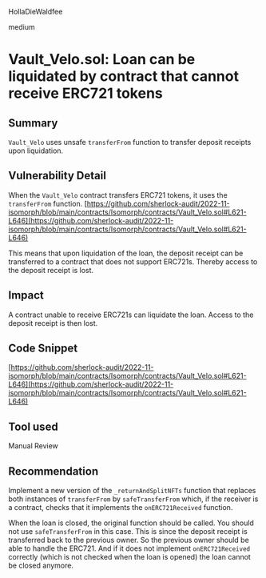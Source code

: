 HollaDieWaldfee

medium

# Vault_Velo.sol: Loan can be liquidated by contract that cannot receive ERC721 tokens

## Summary
`Vault_Velo` uses unsafe `transferFrom` function to transfer deposit receipts upon liquidation.

## Vulnerability Detail
When the `Vault_Velo` contract transfers ERC721 tokens, it uses the `transferFrom` function.
[https://github.com/sherlock-audit/2022-11-isomorph/blob/main/contracts/Isomorph/contracts/Vault_Velo.sol#L621-L646](https://github.com/sherlock-audit/2022-11-isomorph/blob/main/contracts/Isomorph/contracts/Vault_Velo.sol#L621-L646)

This means that upon liquidation of the loan, the deposit receipt can be transferred to a contract that does not support ERC721s.
Thereby access to the deposit receipt is lost.

## Impact
A contract unable to receive ERC721s can liquidate the loan. Access to the deposit receipt is then lost.

## Code Snippet
[https://github.com/sherlock-audit/2022-11-isomorph/blob/main/contracts/Isomorph/contracts/Vault_Velo.sol#L621-L646](https://github.com/sherlock-audit/2022-11-isomorph/blob/main/contracts/Isomorph/contracts/Vault_Velo.sol#L621-L646)

## Tool used
Manual Review

## Recommendation
Implement a new version of the `_returnAndSplitNFTs` function that replaces both instances of `transferFrom` by `safeTransferFrom` which, if the receiver is a contract, checks that it implements the `onERC721Received` function.

When the loan is closed, the original function should be called. You should not use `safeTransferFrom` in this case.
This is since the deposit receipt is transferred back to the previous owner. So the previous owner should be able to handle the ERC721. And if it does not implement `onERC721Received` correctly (which is not checked when the loan is opened) the loan cannot be closed anymore.